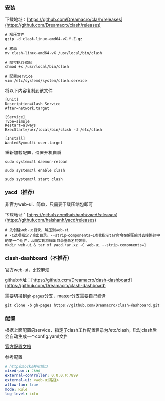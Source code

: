 ### 安装

下载地址：[https://github.com/Dreamacro/clash/releases](https://github.com/Dreamacro/clash/releases)

```shell
# 解压文件
gzip -d clash-linux-amd64-vX.Y.Z.gz

# 移动
mv clash-linux-amd64-vX /usr/local/bin/clash

# 赋可执行权限
chmod +x /usr/local/bin/clash

# 配置service
vim /etc/systemd/system/clash.service
```

将以下内容复制到该文件

```shell
[Unit]
Description=Clash Service
After=network.target

[Service]
Type=simple
Restart=always
ExecStart=/usr/local/bin/clash -d /etc/clash

[Install]
WantedBy=multi-user.target
```



重新加载配置，设置开机自启

```shell
sudo systemctl daemon-reload

sudo systemctl enable clash

sudo systemctl start clash
```



### yacd（推荐）

非官方web-ui，简单，只需要下载压缩包即可

下载地址：[https://github.com/haishanh/yacd/releases](https://github.com/haishanh/yacd/releases)

```shell
# 先创建web-ui目录，解压到web-ui
# -C选项指定了输出目录。--strip-components=1参数指示tar命令在解压缩时去掉路径中的第一个组件，从而实现将输出目录重命名的效果。
mkdir web-ui & tar xf yacd.tar.xz -C web-ui --strip-components=1
```



### clash-dashboard（不推荐）

官方web-ui，比较麻烦

github地址：[https://github.com/Dreamacro/clash-dashboard](https://github.com/Dreamacro/clash-dashboard)

需要切换到`gh-pages`分支，master分支需要自己编译

```
git clone -b gh-pages https://github.com/Dreamacro/clash-dashboard.git
```



### 配置

根据上面配置的service，指定了clash工作配置目录为/etc/clash，启动clash后会自动生成一个config.yaml文件

[官方配置文档](https://github.com/Dreamacro/clash/wiki/Configuration)

参考配置

```yaml
# http和socks共用端口
mixed-port: 7890
external-controller: 0.0.0.0:7899
external-ui: <web-ui路径>
allow-lan: true
mode: Rule
log-level: info
```





